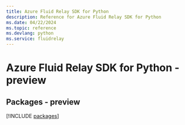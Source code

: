 ```yaml
---
title: Azure Fluid Relay SDK for Python
description: Reference for Azure Fluid Relay SDK for Python
ms.date: 04/22/2024
ms.topic: reference
ms.devlang: python
ms.service: fluidrelay
---
```

# Azure Fluid Relay SDK for Python - preview
## Packages - preview
[!INCLUDE [packages](fluid-relay-index.md)]